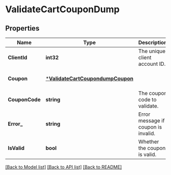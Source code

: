 # ValidateCartCouponDump

## Properties
Name | Type | Description | Notes
------------ | ------------- | ------------- | -------------
**ClientId** | **int32** | The unique client account ID. | [optional] [default to null]
**Coupon** | [***ValidateCartCoupondumpCoupon**](ValidateCartCoupondump_coupon.md) |  | [optional] [default to null]
**CouponCode** | **string** | The coupon code to validate. | [default to null]
**Error_** | **string** | Error message if coupon is invalid. | [optional] [default to null]
**IsValid** | **bool** | Whether the coupon is valid. | [optional] [default to null]

[[Back to Model list]](../README.md#documentation-for-models) [[Back to API list]](../README.md#documentation-for-api-endpoints) [[Back to README]](../README.md)


